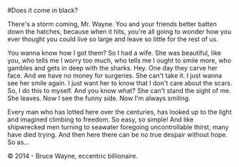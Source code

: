 #Does it come in black?

There's a storm coming, Mr. Wayne. You and your friends better batten down the hatches, because when it hits, you're all going to wonder how you ever thought you could live so large and leave so little for the rest of us.

You wanna know how I got them? So I had a wife. She was beautiful, like you, who tells me I worry too much, who tells me I ought to smile more, who gambles and gets in deep with the sharks. Hey. One day they carve her face. And we have no money for surgeries. She can't take it. I just wanna see her smile again. I just want her to know that I don't care about the scars. So, I do this to myself. And you know what? She can't stand the sight of me. She leaves. Now I see the funny side. Now I'm always smiling.  

Every man who has lotted here over the centuries, has looked up to the light and imagined climbing to freedom. So easy, so simple! And like shipwrecked men turning to seawater foregoing uncontrollable thirst, many have died trying. And then here there can be no true despair without hope. So as...  

&copy; 2014 - Bruce Wayne, eccentric billionaire.
